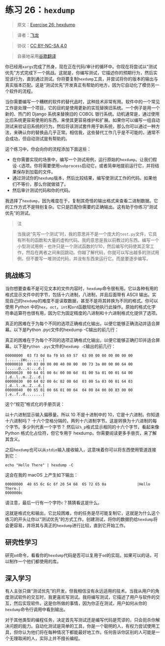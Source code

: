 # 练习 26：`hexdump`

> 原文：[Exercise 26: hexdump](https://learncodethehardway.org/more-python-book/ex26.html)

> 译者：[飞龙](https://github.com/wizardforcel)

> 协议：[CC BY-NC-SA 4.0](http://creativecommons.org/licenses/by-nc-sa/4.0/)

> 自豪地采用[谷歌翻译](https://translate.google.cn/)

你已经用`xargs`完成了热身，现在正在代码/审计的循环中。你现在将尝试以“测试优先”方式完成下一个挑战。这就是，你编写测试，它描述你的预期行为，然后实现该行为，直到通过测试。你将要复制`hexdump`工具，并尝试将你的版本的输出与真实版本匹配。这是“测试优先”开发真正有帮助的地方，因为它自动化了模仿另一个软件的流程。

当你需要编写一个糟糕的软件的替代品时，这种技术非常有用。软件中的一个常见工作是处理一个项目，它的目的是使用更新的实现替换旧系统。一个例子是用一个新的、热门的 Django 系统来替换旧的 COBOL 银行系统。动机通常是，通过使用比旧系统更容易使用的东西，来使其更容易维护和扩展。如果你可以编写一组自动测试来验证旧系统的行为，然后将该测试套件用于新系统，那么你可以通过一种方法，来确认你的替换品几乎正常。相信我，这些替代工作几乎是不可能的，通常不会成功，但自动测试是有帮助的。

这个练习中，你会向你的流程添加下面这些：

+   在你需要实现的场景中，编写一个测试用例，运行原始的`hexdump`。让我们假设`-C`选项。你将需要使用`subprocess`启动它，或者简单地提前运行它，并将结果保存到加载的文件。
+   通过测试你的`hexdump`版本，然后比较结果，编写使测试工作的代码。如果他们不等价，那么你就做错了。
+   然后审计测试代码和你的代码。

我选择了`hexdump`，因为难度在于，复制其奇怪的输出格式来查看二进制数据。它的工作方式不是特别复杂。它只是匹配你需要的正确输出。这有助于你练习“测试优先”的测试。

> 注

> 当我说“先写一个测试”时，我的意思并不是一个庞大的`test.py`文件，它具有所有的函数和大量的虚构代码。我的意思是我以前教过的东西。编写一个小型测试用例 - 也许只是一个测试函数的1/10，然后编写代码使其正常工作，然后在两者之间来回跳动。你越了解代码，你就可以写出越多的测试用例，但不要写一堆测试代码，并没有东西来运行它。而是要逐步编写。

## 挑战练习

当你想要查看不是可见文本的文件内容时，`hexdump`命令很有用。它以各种有用的格式显示文件中的字节，包括十六进制，八进制，并且后面带有 ASCII 输出。实现自己的`hexdump`的难度不是读取数据，甚至不是将其转换为不同的格式。你可以使用 Python 中的`hex`，`oct`，`int`和`ord`函数轻松地执行此操作。原始的格式化字符串运算符也很有用，因为它为固定精度的八进制和十六进制格式化提供了选项。

真正的困难在于为每个不同的选项正确格式化输出，以便它能够正确流动并适合屏幕。以下是Python .pyc文件的hexdump -C输出的前几行：

真正的困难在于为每个不同的选项正确格式化输出，以便它能够正确打印并适合屏幕。以下是`Python .pyc`文件的`hexdump -C`输出的前几行：

```
00000000  03 f3 0d 0a f0 b5 69 57  63 00 00 00 00 00 00 00  |......iWc.......|
00000010  00 03 00 00 00 40 00 00  00 73 3a 00 00 00 64 00  |.....@...s:...d.|
00000020  00 64 01 00 6c 00 00 6d  01 00 5a 01 00 01 64 00  |.d..l..m..Z...d.|
00000030  00 64 02 00 6c 02 00 6d  03 00 5a 03 00 01 64 03  |.d..l..m..Z...d.|
00000040  00 65 01 00 66 01 00 64  04 00 84 00 00 83 00 00  |.e..f..d........|
```

这个“规范”格式化的手册页说：

以十六进制显示输入偏移量。所以 10 不是十进制中的 10，它是十六进制。你知道十六进制吗？
十六个空格分隔的，两列十六进制字节。这是转换为十六进制的每个字节。多少列代表一个字节？
然后以`%_p`格式显示相同的十六个字节，看起来像 Python 格式化占位符，但它专用于 hexdump。你需要阅读更多手册页，来了解其含义。

之后`hexdump`也可以从`stdin`输入接收输入，这意味着你可以将东西使用管道连接到它：

```
echo "Hello There" | hexdump -C
```

这会在我的 macOS 上产生如下输出：

```
00000000  48 65 6c 6c 6f 20 54 68  65 72 65 0a              |Hello There.|
0000000c
```

请注意，最后一行有一个字符`c`？猜猜看这是什么。

这就是格式化和输出，它比较困难，你的任务是尽可能复制它，这就是为什么这个练习的开头让你以“测试优先”的方式工作。创建测试，将你的数据扔给`hexdump`将会更容易，并将其与真正的`hexdump`进行比较，直到它开始工作。

## 研究性学习

研究`od`命令，看看你的`hexdump`代码是否可以复用于`od`的实现。如果可以的话，可以制作一个他们都使用的库。

## 深入学习

有人主张只做“测试优先”的开发，但我相信没有永远适用的技术。当我从用户的角度测试软件的交互时，我更喜欢写测试。我将编写测试，它描述了用户与软件的交互，然后实现软件。这是你所做的事情，因为你正在测试，用户如何从你的`hexdump`命令行调用中看到输出。

对于其他类型的编程任务，决定首先写测试还是编写代码是荒谬的，只会扼杀你解决问题的能力。自动化测试是简单的工具，你是一个聪明的人，有权力尝试使用工具，但你认为他们将在每种情况下都能最好地工作。任何告诉你区别的人可能是一个无理取闹的人，实际上并不擅长编程。
